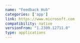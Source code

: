 ```yaml
---
name: "Feedback Hub"
categories: ['app']
link: https://www.microsoft.com
compatibility: native
versionFrom: "1.2309.12711.0"
type: applications
---
```


